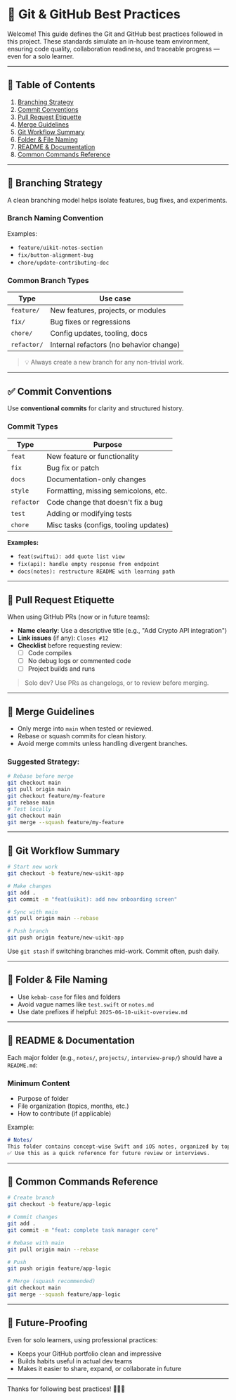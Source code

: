 # 🧾 Git & GitHub Best Practices

Welcome! This guide defines the Git and GitHub best practices followed in this project. These standards simulate an in-house team environment, ensuring code quality, collaboration readiness, and traceable progress — even for a solo learner.

---

## 🔖 Table of Contents

1. [Branching Strategy](#branching-strategy)
2. [Commit Conventions](#commit-conventions)
3. [Pull Request Etiquette](#pull-request-etiquette)
4. [Merge Guidelines](#merge-guidelines)
5. [Git Workflow Summary](#git-workflow-summary)
6. [Folder & File Naming](#folder--file-naming)
7. [README & Documentation](#readme--documentation)
8. [Common Commands Reference](#common-commands-reference)

---

## 🌿 Branching Strategy

A clean branching model helps isolate features, bug fixes, and experiments.

### Branch Naming Convention

Examples:

- `feature/uikit-notes-section`
- `fix/button-alignment-bug`
- `chore/update-contributing-doc`

### Common Branch Types

| Type     | Use case                              |
|----------|----------------------------------------|
| `feature/` | New features, projects, or modules    |
| `fix/`     | Bug fixes or regressions             |
| `chore/`   | Config updates, tooling, docs        |
| `refactor/`| Internal refactors (no behavior change) |

> 💡 Always create a new branch for any non-trivial work.

---

## ✅ Commit Conventions

Use **conventional commits** for clarity and structured history.

### Commit Types

| Type       | Purpose                               |
|------------|----------------------------------------|
| `feat`     | New feature or functionality           |
| `fix`      | Bug fix or patch                       |
| `docs`     | Documentation-only changes             |
| `style`    | Formatting, missing semicolons, etc.   |
| `refactor` | Code change that doesn't fix a bug     |
| `test`     | Adding or modifying tests              |
| `chore`    | Misc tasks (configs, tooling updates)  |

**Examples:**

- `feat(swiftui): add quote list view`
- `fix(api): handle empty response from endpoint`
- `docs(notes): restructure README with learning path`

---

## 🚀 Pull Request Etiquette

When using GitHub PRs (now or in future teams):

- **Name clearly**: Use a descriptive title (e.g., "Add Crypto API integration")
- **Link issues** (if any): `Closes #12`
- **Checklist** before requesting review:
  - [ ] Code compiles
  - [ ] No debug logs or commented code
  - [ ] Project builds and runs

> Solo dev? Use PRs as changelogs, or to review before merging.

---

## 🔀 Merge Guidelines

- Only merge into `main` when tested or reviewed.
- Rebase or squash commits for clean history.
- Avoid merge commits unless handling divergent branches.

### Suggested Strategy:

```bash
# Rebase before merge
git checkout main
git pull origin main
git checkout feature/my-feature
git rebase main
# Test locally
git checkout main
git merge --squash feature/my-feature
````

---

## 📌 Git Workflow Summary

```bash
# Start new work
git checkout -b feature/new-uikit-app

# Make changes
git add .
git commit -m "feat(uikit): add new onboarding screen"

# Sync with main
git pull origin main --rebase

# Push branch
git push origin feature/new-uikit-app
```

Use `git stash` if switching branches mid-work.
Commit often, push daily.

---

## 📁 Folder & File Naming

* Use `kebab-case` for files and folders
* Avoid vague names like `test.swift` or `notes.md`
* Use date prefixes if helpful: `2025-06-10-uikit-overview.md`

---

## 📘 README & Documentation

Each major folder (e.g., `notes/`, `projects/`, `interview-prep/`) should have a `README.md`:

### Minimum Content

* Purpose of folder
* File organization (topics, months, etc.)
* How to contribute (if applicable)

Example:

```markdown
# Notes/
This folder contains concept-wise Swift and iOS notes, organized by topics and projects.  
✅ Use this as a quick reference for future review or interviews.
```

---

## 🧠 Common Commands Reference

```bash
# Create branch
git checkout -b feature/app-logic

# Commit changes
git add .
git commit -m "feat: complete task manager core"

# Rebase with main
git pull origin main --rebase

# Push
git push origin feature/app-logic

# Merge (squash recommended)
git checkout main
git merge --squash feature/app-logic
```

---

## 🧭 Future-Proofing

Even for solo learners, using professional practices:

* Keeps your GitHub portfolio clean and impressive
* Builds habits useful in actual dev teams
* Makes it easier to share, expand, or collaborate in future

---

Thanks for following best practices! 👨‍💻🍏
